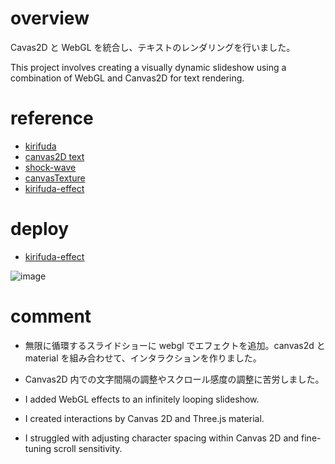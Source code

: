 # overview

Cavas2D と WebGL を統合し、テキストのレンダリングを行いました。

This project involves creating a visually dynamic slideshow using a combination of WebGL and Canvas2D for text rendering.

# reference

- [kirifuda](https://kirifuda.co.jp/)
- [canvas2D text](https://www.asobou.co.jp/blog/web/canvas-text)
- [shock-wave](https://discourse.threejs.org/t/impact-shock-wave/5988/9)
- [canvasTexture](https://threejs.org/docs/#api/en/textures/CanvasTexture)
- [kirifuda-effect](https://nemutas.github.io/r3f-kirifuda/)

# deploy

- [kirifuda-effect](https://kirifuda-interaction-challenge.vercel.app/)

![image](https://github.com/user-attachments/assets/ec915641-a074-499c-b151-35912b6b7e50)

# comment

- 無限に循環するスライドショーに webgl でエフェクトを追加。canvas2d と material を組み合わせて、インタラクションを作りました。  
- Canvas2D 内での文字間隔の調整やスクロール感度の調整に苦労しました。

- I added WebGL effects to an infinitely looping slideshow.
- I created interactions by Canvas 2D and Three.js material. 
- I struggled with adjusting character spacing within Canvas 2D and fine-tuning scroll sensitivity.
